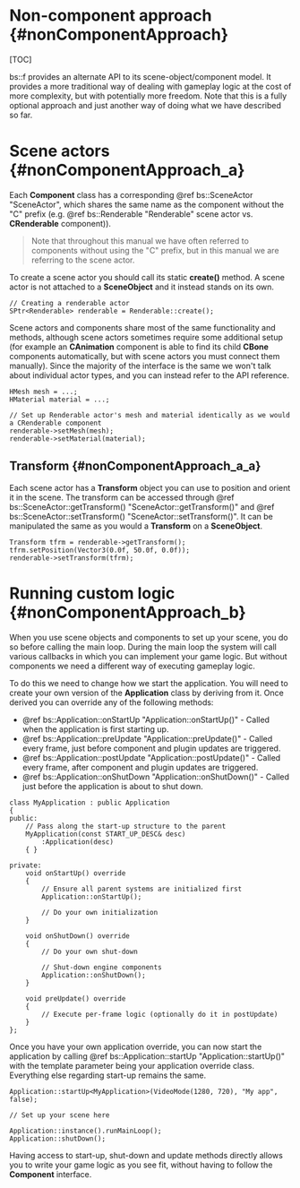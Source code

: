 Non-component approach				{#nonComponentApproach}
===============
[TOC]

bs::f provides an alternate API to its scene-object/component model. It provides a more traditional way of dealing with gameplay logic at the cost of more complexity, but with potentially more freedom. Note that this is a fully optional approach and just another way of doing what we have described so far.

# Scene actors {#nonComponentApproach_a}
Each **Component** class has a corresponding @ref bs::SceneActor "SceneActor", which shares the same name as the component without the "C" prefix (e.g. @ref bs::Renderable "Renderable" scene actor vs. **CRenderable** component)). 

> Note that throughout this manual we have often referred to components without using the "C" prefix, but in this manual we are referring to the scene actor.

To create a scene actor you should call its static **create()** method. A scene actor is not attached to a **SceneObject** and it instead stands on its own.

~~~~~~~~~~~~~{.cpp}
// Creating a renderable actor
SPtr<Renderable> renderable = Renderable::create();
~~~~~~~~~~~~~

Scene actors and components share most of the same functionality and methods, although scene actors sometimes require some additional setup (for example an **CAnimation** component is able to find its child **CBone** components automatically, but with scene actors you must connect them manually). Since the majority of the interface is the same we won't talk about individual actor types, and you can instead refer to the API reference.

~~~~~~~~~~~~~{.cpp}
HMesh mesh = ...;
HMaterial material = ...;

// Set up Renderable actor's mesh and material identically as we would a CRenderable component
renderable->setMesh(mesh);
renderable->setMaterial(material);
~~~~~~~~~~~~~

## Transform {#nonComponentApproach_a_a}
Each scene actor has a **Transform** object you can use to position and orient it in the scene. The transform can be accessed through @ref bs::SceneActor::getTransform() "SceneActor::getTransform()" and @ref bs::SceneActor::setTransform() "SceneActor::setTransform()". It can be manipulated the same as you would a **Transform** on a **SceneObject**. 

~~~~~~~~~~~~~{.cpp}
Transform tfrm = renderable->getTransform();
tfrm.setPosition(Vector3(0.0f, 50.0f, 0.0f));
renderable->setTransform(tfrm);
~~~~~~~~~~~~~

# Running custom logic {#nonComponentApproach_b}
When you use scene objects and components to set up your scene, you do so before calling the main loop. During the main loop the system will call various callbacks in which you can implement your game logic. But without components we need a different way of executing gameplay logic.

To do this we need to change how we start the application. You will need to create your own version of the **Application** class by deriving from it. Once derived you can override any of the following methods:
 - @ref bs::Application::onStartUp "Application::onStartUp()" - Called when the application is first starting up.
 - @ref bs::Application::preUpdate "Application::preUpdate()" - Called every frame, just before component and plugin updates are triggered.
 - @ref bs::Application::postUpdate "Application::postUpdate()" - Called every frame, after component and plugin updates are triggered.
 - @ref bs::Application::onShutDown "Application::onShutDown()" - Called just before the application is about to shut down.
 
~~~~~~~~~~~~~{.cpp}
class MyApplication : public Application
{
public:
	// Pass along the start-up structure to the parent
	MyApplication(const START_UP_DESC& desc)
		:Application(desc)
	{ }

private:
	void onStartUp() override
	{
		// Ensure all parent systems are initialized first
		Application::onStartUp();

		// Do your own initialization
	}

	void onShutDown() override
	{
		// Do your own shut-down

		// Shut-down engine components
		Application::onShutDown();
	}

	void preUpdate() override
	{
		// Execute per-frame logic (optionally do it in postUpdate)
	}
};
~~~~~~~~~~~~~

Once you have your own application override, you can now start the application by calling @ref bs::Application::startUp<T> "Application::startUp<T>()" with the template parameter being your application override class. Everything else regarding start-up remains the same.

~~~~~~~~~~~~~{.cpp}
Application::startUp<MyApplication>(VideoMode(1280, 720), "My app", false);

// Set up your scene here

Application::instance().runMainLoop();
Application::shutDown();
~~~~~~~~~~~~~

Having access to start-up, shut-down and update methods directly allows you to write your game logic as you see fit, without having to follow the **Component** interface.
 